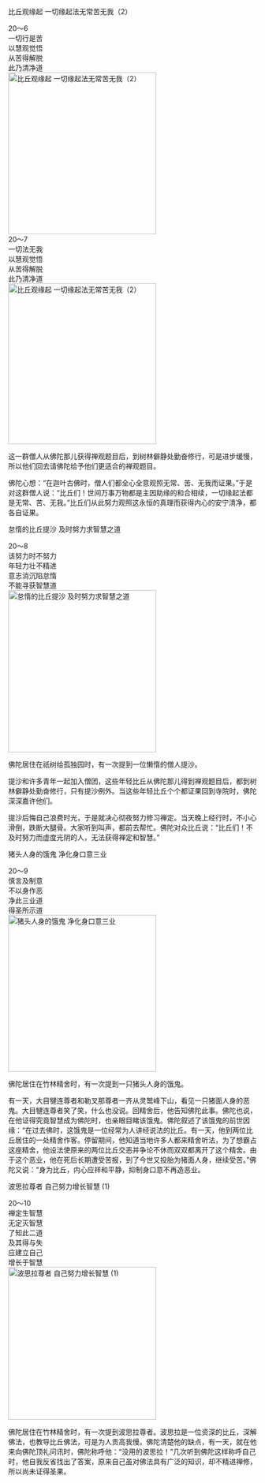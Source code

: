 比丘观缘起 一切缘起法无常苦无我（2）

<div class="e2">
<div>
20～6<br>
 一切行是苦<br>
 以慧观觉悟<br>
 从苦得解脱<br>
 此乃清净道
</div>
<img src="images/fjj-76-1.jpg" width="300" height="328" alt="比丘观缘起 一切缘起法无常苦无我（2）"/>
</div>

<div class="e2">
<div>
20～7<br>
 一切法无我<br>
 以慧观觉悟<br>
 从苦得解脱<br>
 此乃清净道
</div>
<img src="images/fjj-76-2.jpg" width="300" height="326" alt="比丘观缘起 一切缘起法无常苦无我（2）"/>
</div>

这一群僧人从佛陀那儿获得禅观题目后，到树林僻静处勤奋修行，可是进步缓慢，所以他们回去请佛陀给予他们更适合的禅观题目。

佛陀心想：“在迦叶古佛时，僧人们都全心全意观照无常、苦、无我而证果。”于是对这群僧人说：“比丘们！世间万事万物都是主因助缘的和合相续，一切缘起法都是无常、苦、无我。”比丘们从此努力观照这永恒的真理而获得内心的安宁清净，都各自证果。

怠惰的比丘提沙 及时努力求智慧之道

<div class="e2">
<div>
20～8<br>
 该努力时不努力<br>
 年轻力壮不精进<br>
 意志消沉陷怠惰<br>
 不能寻获智慧道
</div>
<img src="images/fjj-76-3.jpg" width="300" height="329" alt="怠惰的比丘提沙 及时努力求智慧之道"/>
</div>

佛陀居住在祇树给孤独园时，有一次提到一位懒惰的僧人提沙。

提沙和许多青年一起加入僧团，这些年轻比丘从佛陀那儿得到禅观题目后，都到树林僻静处勤奋修行，只有提沙例外。当这些年轻比丘个个都证果回到寺院时，佛陀深深嘉许他们。

提沙后悔自己浪费时光，于是就决心彻夜努力修习禅定。当天晚上经行时，不小心滑倒，跌断大腿骨。大家听到叫声，都前去帮忙。佛陀对众比丘说：“比丘们！不及时努力而虚度光阴的人，无法获得禅定和智慧。”

猪头人身的饿鬼 净化身口意三业

<div class="e2">
<div>
20～9<br>
 慎言及制意<br>
 不以身作恶<br>
 净此三业道<br>
 得圣所示道
</div>
<img src="images/fjj-76-4.jpg" width="300" height="318" alt="猪头人身的饿鬼 净化身口意三业"/>
</div>

佛陀居住在竹林精舍时，有一次提到一只猪头人身的饿鬼。

有一天，大目犍连尊者和勒叉那尊者一齐从灵鹫峰下山，看见一只猪面人身的恶鬼。大目犍连尊者笑了笑，什么也没说。回精舍后，他告知佛陀此事。佛陀也说，在他证得究竟智慧成为佛陀时，也亲眼目睹该饿鬼。佛陀叙述了该饿鬼的前世因缘：“在过去佛时，这饿鬼是一位经常为人讲经说法的比丘。有一天，他到两位比丘居住的一处精舍作客。停留期间，他知道当地许多人都来精舍听法，为了想霸占这座精舍，他设法使原来的两位比丘交恶并争论不休而双双都离开了这个精舍。由于这个恶业，他在死后长期遭受苦报，到了今世又投胎为猪面人身，继续受苦。”佛陀又说：“身为比丘，内心应祥和平静，抑制身口意不再造恶业。

波思拉尊者 自己努力增长智慧 (1)

<div class="e2">
<div>
20～10<br>
 禅定生智慧<br>
 无定灭智慧<br>
 了知此二道<br>
 及其得与失<br>
 应建立自己<br>
 增长于智慧
</div>
<img src="images/fjj-76-5.jpg" width="300" height="310" alt="波思拉尊者 自己努力增长智慧 (1)"/>
</div>

佛陀居住在竹林精舍时，有一次提到波思拉尊者。波思拉是一位资深的比丘，深解佛法，也教导比丘佛法，可是为人贡高我慢。佛陀清楚他的缺点，有一天，就在他来向佛陀顶礼问讯时，佛陀称呼他：“没用的波思拉！”几次听到佛陀这样称呼自己时，他自我反省找出了答案，原来自己虽对佛法具有广泛的知识，却不精进禅修，所以尚未证得圣果。
